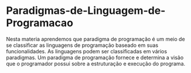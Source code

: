 # Paradigmas-de-Linguagem-de-Programacao
Nesta materia aprendemos que paradigma de programação é um meio de se classificar as linguagens de programação baseado em suas funcionalidades. As linguagens podem ser classificadas em vários paradigmas. Um paradigma de programação fornece e determina a visão que o programador possui sobre a estruturação e execução do programa.
